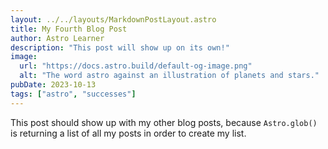 ```yaml
---
layout: ../../layouts/MarkdownPostLayout.astro
title: My Fourth Blog Post
author: Astro Learner
description: "This post will show up on its own!"
image:
  url: "https://docs.astro.build/default-og-image.png"
  alt: "The word astro against an illustration of planets and stars."
pubDate: 2023-10-13
tags: ["astro", "successes"]
---
```

This post should show up with my other blog posts, because `Astro.glob()` is returning a list of all my posts in order to create my list.
